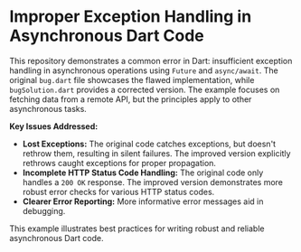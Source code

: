 # Improper Exception Handling in Asynchronous Dart Code

This repository demonstrates a common error in Dart: insufficient exception handling in asynchronous operations using `Future` and `async/await`. The original `bug.dart` file showcases the flawed implementation, while `bugSolution.dart` provides a corrected version.  The example focuses on fetching data from a remote API, but the principles apply to other asynchronous tasks.

**Key Issues Addressed:**

* **Lost Exceptions:** The original code catches exceptions, but doesn't rethrow them, resulting in silent failures.  The improved version explicitly rethrows caught exceptions for proper propagation.
* **Incomplete HTTP Status Code Handling:** The original code only handles a `200 OK` response. The improved version demonstrates more robust error checks for various HTTP status codes.
* **Clearer Error Reporting:** More informative error messages aid in debugging.

This example illustrates best practices for writing robust and reliable asynchronous Dart code.